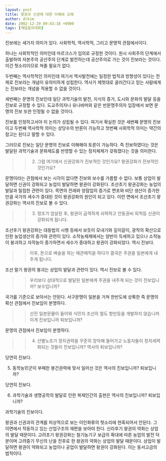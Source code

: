 ```yaml
---
layout: post
title: 왕권과 신권에 대한 이해와 오해
author: drkim
date: 2002-12-29 09:43:18 +0900
tags: [깨달음의대화]
---
```

진보에는 세가지 의미가 있다. 사회학적, 역사학적, 그리고 문명적 관점에서이다.
  

  
하나는 사회학적인 의미인데 마르크스가 임의로 규정한 것이다. 원시 사회주의 단계에서 출발하여 자본주의 공산주의 단계로 발전하는데 공산주의로 가는 것이 진보라는 것이다. 이건 헛소리이므로 쳐줄 필요가 없다.
  

  
두번째는 역사학적인 의미인데 여기서 역사발전에는 일정한 법칙과 방향성이 있다는 전제로 진보라는 개념이 유의미하게 성립한다. 역사가 제멋대로 굴러간다고 믿는 사람에게는 진보라는 개념을 적용할 수 없을 것이다.
  

  
세번째는 문명의 진보인데 일단 과학기술의 발전, 지식의 증가, 도시와 문화의 발달 등을 진보로 규정할 수 있다. 도교주의자나 유나바머와 같은 반문명주의자 입장에서 보면 문명의 진보 또한 인정될 수 없을 것이다.
  

  
진보를 인정하고서야 이 논의가 성립될 수 있다. 여기서 확실한 것은 세번째 문명의 진보이고 두번째 역사학적 의미는 상당수의 반론이 가능하고 첫번째 사회학적 의미는 약간의 참고는 된다고 말할 수 있다.
  

  
그러므로 진보는 일단 문명의 진보로 이해해야 토론이 가능하다. 즉 진보하였다는 것은 발달된 과학기술과 문화제도를 반영할 수 있는 정치체제가 갖춰졌다는 것을 의미한다.
  

  
>>2. 그럼 여기에서 신권강화가 진보적인 것인가요? 왕권강화가 진보적인 것인가요?
  

  
문명이라는 관점에서 보는 시각이 없다면 진보와 보수를 가름할 수 없다. 보통 상업이 발달하면 신권이 강화되고 농업이 발달하면 왕권이 강화된다. 조선초기 왕권강화는 농업의 발달과 밀접한 관련이 있다. 목면의 전래와 양잠업의 증가로 면포와 비단 생산이 증가한만큼 국가의 세수가 증대된 것이 왕권강화의 원인이 되고 있다. 이런 면에서 조선초기 왕권강화는 역사의 진보로 볼 수 있다.
  

  
>>3. 정조가 암살된 후, 왕권이 급격하게 쇠락하고 안동권씨 외척등 신권이 강화되게 됩니다.
  

  
조선후기 왕권강화는 대동법의 시행 등에서 보듯이 모내기와 깊이갈이, 광작의 확산으로 인한 농업생산의 증가와 관련이 있다. 소작농체제에서는 양반이 득세하고 있으나 소작농이 붕괴하고 자작농이 증가하면서 세수가 증대하고 왕권이 강화되었다. 역시 진보다.
  

  
>>이후, 돈으로 벼슬을 하는 매관매직을 하다가 결국은 주권을 일본에게 내주게 됩니다.
  

  
조선 말기 왕권의 붕괴는 상업의 발달과 관련이 있다. 역시 진보로 볼 수 있다.
  

  
>> 우리보다 상대적으로 발달된 일본에게 주권을 내주게 되는 것이 진보입니까? 보수입니까?
  

  
국가를 기준으로 보아서는 안된다. 서구문명이 일본을 거쳐 한반도에 상륙한 즉 문명의 확산 관점에서 진보임이 분명하다.
  

  
>> 선진 일본문물이 들어와 식민지 조선의 철도 항만등을 개발하지 않습니까. 이게 진보입니까 퇴보입니까?
  
문명의 관점에서 진보임이 분명하다.
  

  
>>4. 산별노조가 정치권력을 꾸준히 장악해 들어가고 노동자들이 정치세력화되는 것들이 진보입니까? 역사의 퇴보입니까?
  

  
당연히 진보다.
  

  
5. 동학농민군이 부패한 봉건권력에 맞서 일어선 것은 역사의 진보입니까? 퇴보입니까?
  

  
당연히 진보다.
  

  
6. 과학기술과 생명공학의 발달로 인한 복제인간의 출현은 역사의 진보입니까? 퇴보입니까?
  

  
과학기술의 진보이다.
  

  
왕권과 신권과의 관계를 피상적으로 보는 이인화류의 헛소리에 현혹되어서 안된다. 그 이면에서 작동하고 있는 산업구조의 재편을 보아야 한다. 신라후기 왕권의 약화는 상업의 발달 때문이다. 고려초기 왕권강화는 철기농기구 보급의 확대에 따른 농업의 발전 덕분이며 고려중기 무신의 난을 전후로 한 왕권의 약화는 상업의 발달 때문이다. 상업이 발달하면 왕권이 약화되고 농업이나 공업이 발달하면 왕권이 강화된다. 이는 동서고금의 법칙이다.
